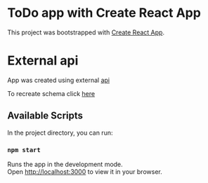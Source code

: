 # ToDo app with Create React App

This project was bootstrapped with [Create React App](https://github.com/facebook/create-react-app).

# External api

App was created using external [api](mockapi.io)

To recreate schema click [here](https://mockapi.io/clone/62d98afd9eedb699635eb4d5)

## Available Scripts

In the project directory, you can run:

### `npm start`

Runs the app in the development mode.\
Open [http://localhost:3000](http://localhost:3000) to view it in your browser.
